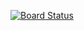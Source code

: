 [![Board Status](https://dev.azure.com/gsb2308/b821d548-1ddf-4fff-b965-c26966d9e168/3b196dfd-b1f0-4623-a75b-3af04d585b72/_apis/work/boardbadge/a0fcab98-c753-46aa-9f58-a40139e0253f)](https://dev.azure.com/gsb2308/b821d548-1ddf-4fff-b965-c26966d9e168/_boards/board/t/3b196dfd-b1f0-4623-a75b-3af04d585b72/Microsoft.FeatureCategory/)
